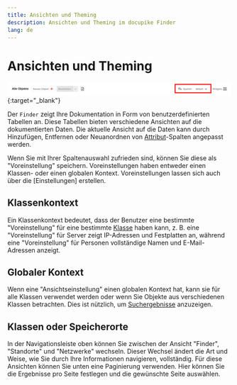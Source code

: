 ```yaml
---
title: Ansichten und Theming
description: Ansichten und Theming im docupike Finder
lang: de
---
```


# Ansichten und Theming

[![Ansichten und Theming](../../img/screenshots/user/basics/finder/views-and-presets.png)](../../img/screenshots/user/basics/finder/views-and-presets.png){:target="_blank"}

Der `Finder` zeigt Ihre Dokumentation in Form von benutzerdefinierten Tabellen an. Diese Tabellen bieten verschiedene Ansichten auf die dokumentierten Daten. Die aktuelle Ansicht auf die Daten kann durch Hinzufügen, Entfernen oder Neuanordnen von [Attribut](../basics/categories-and-attributes.md)-Spalten angepasst werden.

Wenn Sie mit Ihrer Spaltenauswahl zufrieden sind, können Sie diese als "Voreinstellung" speichern. Voreinstellungen haben entweder einen Klassen- oder einen globalen Kontext. Voreinstellungen lassen sich auch über die [Einstellungen] erstellen.

## Klassenkontext

Ein Klassenkontext bedeutet, dass der Benutzer eine bestimmte "Voreinstellung" für eine bestimmte [Klasse](../basics/classes.md) haben kann, z. B. eine "Voreinstellung" für Server zeigt IP-Adressen und Festplatten an, während eine "Voreinstellung" für Personen vollständige Namen und E-Mail-Adressen anzeigt.

## Globaler Kontext

Wenn eine "Ansichtseinstellung" einen globalen Kontext hat, kann sie für alle Klassen verwendet werden oder wenn Sie Objekte aus verschiedenen Klassen betrachten. Dies ist nützlich, um [Suchergebnisse](search-filters-and-reports.md) anzuzeigen.

## Klassen oder Speicherorte

In der Navigationsleiste oben können Sie zwischen der Ansicht "Finder", "Standorte" und "Netzwerke" wechseln. Dieser Wechsel ändert die Art und Weise, wie Sie durch Ihre Informationen navigieren, vollständig. Für diese Ansichten können Sie unten eine Paginierung verwenden. Hier können Sie die Ergebnisse pro Seite festlegen und die gewünschte Seite auswählen.
